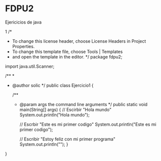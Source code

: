 # FDPU2
Ejericicios de java


1  /*
 * To change this license header, choose License Headers in Project Properties.
 * To change this template file, choose Tools | Templates
 * and open the template in the editor.
 */
package fdpu2;

import java.util.Scanner;

/**
 *
 * @author solic
 */
public class Ejercicio1 {

    /**
     * @param args the command line arguments
     */
    public static void main(String[] args) {
        // Escirbir "Hola mundo"
        System.out.println("Hola mundo");
        
        // Escrbir "Este es mi primer codigo"
        System.out.println("Este es mi primer codigo");
        
        // Escribir "Estoy feliz con mi primer programa"
        System.out.println("");
    }
    
}
